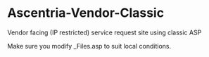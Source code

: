 # Ascentria-Vendor-Classic
Vendor facing (IP restricted) service request site using classic ASP

Make sure you modify _Files.asp to suit local conditions.

